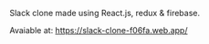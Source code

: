Slack clone made using React.js, redux & firebase.

Avaiable at: https://slack-clone-f06fa.web.app/
